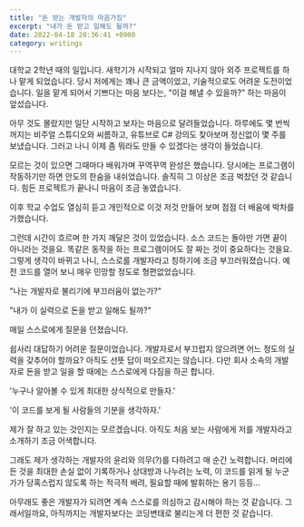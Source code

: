 ```yaml
---
title: "돈 받는 개발자의 마음가짐"
excerpt: "내가 돈 받고 일해도 될까?"
date: 2022-04-18 20:36:41 +0900
category: writings
---
```


대학교 2학년 때의 일입니다. 새학기가 시작되고 얼마 지나지 않아 외주 프로젝트를 하나 맡게 되었습니다. 당시 저에게는 꽤나 큰 금액이었고, 기술적으로도 어려운 도전이었습니다. 일을 맡게 되어서 기쁘다는 마음 보다는, "이걸 해낼 수 있을까?" 하는 마음이 앞섰습니다.

아무 것도 몰랐지만 일단 시작하고 보자는 마음으로 달려들었습니다. 하루에도 몇 번씩 꺼지는 비주얼 스튜디오와 씨름하고, 유튜브로 C# 강의도 찾아보며 정신없이 몇 주를 보냈습니다. 그러고 나니 이제 좀 뭐라도 만들 수 있겠다는 생각이 들었습니다.

모르는 것이 있으면 그때마다 배워가며 꾸역꾸역 완성은 했습니다. 당시에는 프로그램이 작동하기만 하면 안도의 한숨을 내쉬었습니다. 솔직히 그 이상은 조금 벅찼던 것 같습니다. 힘든 프로젝트가 끝나니 마음이 조금 놓였습니다.

이후 학교 수업도 열심히 듣고 개인적으로 이것 저것 만들어 보며 점점 더 배움에 박차를 가했습니다.

그런데 시간이 흐르며 한 가지 깨달은 것이 있었습니다. 소스 코드는 돌아만 가면 끝이 아니라는 것을요. 똑같은 동작을 하는 프로그램이어도 잘 짜는 것이 중요하다는 것을요. 그렇게 생각이 바뀌고 나니, 스스로를 개발자라고 칭하기에 조금 부끄러워졌습니다. 예전 코드를 열어 보니 매우 민망할 정도로 형편없었습니다.

"나는 개발자로 불리기에 부끄러움이 없는가?"

"내가 이 실력으로 돈을 받고 일해도 될까?"

매일 스스로에게 질문을 던졌습니다.

쉽사리 대답하기 어려운 질문이었습니다. 개발자로서 부끄럽지 않으려면 어느 정도의 실력을 갖추어야 할까요? 아직도 선뜻 답이 떠오르지는 않습니다. 다만 회사 소속의 개발자로 돈을 받고 일을 할 때에는 스스로에게 다짐을 하곤 합니다.

'누구나 알아볼 수 있게 최대한 상식적으로 만들자.'

'이 코드를 보게 될 사람들의 기분을 생각하자.'

제가 잘 하고 있는 것인지는 모르겠습니다. 아직도 처음 보는 사람에게 저를 개발자라고 소개하기 조금 어색합니다.

그래도 제가 생각하는 개발자의 윤리와 의무(?)를 다하려고 매 순간 노력합니다. 머리에 든 것을 최대한 손실 없이 기록하거나 상대방과 나누려는 노력, 이 코드를 읽게 될 누군가가 당혹스럽지 않도록 하는 적극적 배려, 필요할 때에 발휘하는 용기 등등...

아무래도 좋은 개발자가 되려면 계속 스스로를 의심하고 감시해야 하는 것 같습니다. 그래서일까요, 아직까지는 개발자보다는 코딩변태로 불리는게 더 편한 것 같습니다.
